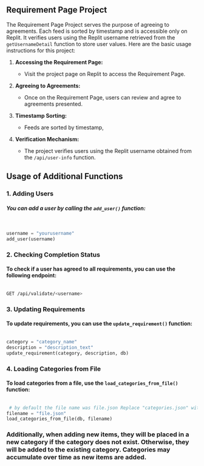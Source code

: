## Requirement Page Project

The Requirement Page Project serves the purpose of agreeing to agreements. Each feed is sorted by timestamp and is accessible only on Replit. It verifies users using the Replit username retrieved from the `getUsernameDetail` function to store user values. Here are the basic usage instructions for this project:

1. **Accessing the Requirement Page:**
   - Visit the project page on Replit to access the Requirement Page.

2. **Agreeing to Agreements:**
   - Once on the Requirement Page, users can review and agree to agreements presented.

3. **Timestamp Sorting:**
   - Feeds are sorted by timestamp,
4. **Verification Mechanism:**
   - The project verifies users using the Replit username obtained from the `/api/user-info` function.

## Usage of Additional Functions

### 1. Adding Users
##### You can add a user by calling the `add_user()` function:
```python


username = "yourusername"
add_user(username)
```

### 2. Checking Completion Status
#### To check if a user has agreed to all requirements, you can use the following endpoint:
```bash

GET /api/validate/<username>
```

### 3. Updating Requirements
#### To update requirements, you can use the `update_requirement()` function:


```python

category = "category_name"
description = "description_text"
update_requirement(category, description, db)
```


### 4. Loading Categories from File
#### To load categories from a file, use the `load_categories_from_file()` function:

```python

 # by default the file name was file.json Replace "categories.json" with the path to your categories file.
filename = "file.json"
load_categories_from_file(db, filename)
```


### Additionally, when adding new items, they will be placed in a new category if the category does not exist. Otherwise, they will be added to the existing category. Categories may accumulate over time as new items are added.





